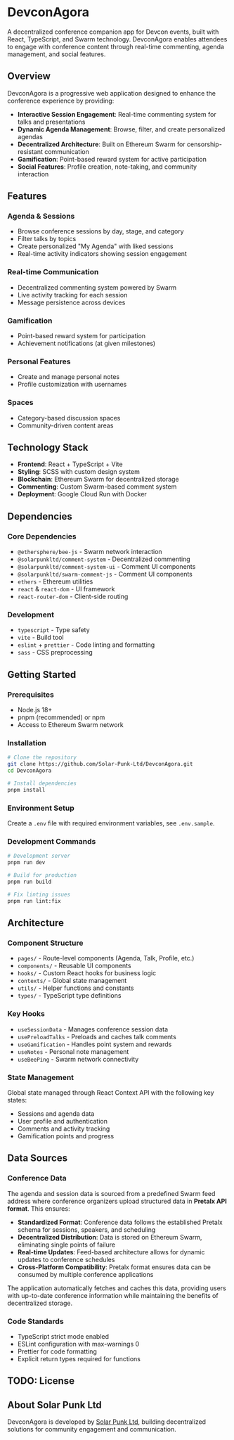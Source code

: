 # DevconAgora

A decentralized conference companion app for Devcon events, built with React, TypeScript, and Swarm technology. DevconAgora enables attendees to
engage with conference content through real-time commenting, agenda management, and social features.

## Overview

DevconAgora is a progressive web application designed to enhance the conference experience by providing:

- **Interactive Session Engagement**: Real-time commenting system for talks and presentations
- **Dynamic Agenda Management**: Browse, filter, and create personalized agendas
- **Decentralized Architecture**: Built on Ethereum Swarm for censorship-resistant communication
- **Gamification**: Point-based reward system for active participation
- **Social Features**: Profile creation, note-taking, and community interaction

## Features

### Agenda & Sessions

- Browse conference sessions by day, stage, and category
- Filter talks by topics
- Create personalized "My Agenda" with liked sessions
- Real-time activity indicators showing session engagement

### Real-time Communication

- Decentralized commenting system powered by Swarm
- Live activity tracking for each session
- Message persistence across devices

### Gamification

- Point-based reward system for participation
- Achievement notifications (at given milestones)

### Personal Features

- Create and manage personal notes
- Profile customization with usernames

### Spaces

- Category-based discussion spaces
- Community-driven content areas

## Technology Stack

- **Frontend**: React + TypeScript + Vite
- **Styling**: SCSS with custom design system
- **Blockchain**: Ethereum Swarm for decentralized storage
- **Commenting**: Custom Swarm-based comment system
- **Deployment**: Google Cloud Run with Docker

## Dependencies

### Core Dependencies

- `@ethersphere/bee-js` - Swarm network interaction
- `@solarpunkltd/comment-system` - Decentralized commenting
- `@solarpunkltd/comment-system-ui` - Comment UI components
- `@solarpunkltd/swarm-comment-js` - Comment UI components
- `ethers` - Ethereum utilities
- `react` & `react-dom` - UI framework
- `react-router-dom` - Client-side routing

### Development

- `typescript` - Type safety
- `vite` - Build tool
- `eslint` + `prettier` - Code linting and formatting
- `sass` - CSS preprocessing

## Getting Started

### Prerequisites

- Node.js 18+
- pnpm (recommended) or npm
- Access to Ethereum Swarm network

### Installation

```bash
# Clone the repository
git clone https://github.com/Solar-Punk-Ltd/DevconAgora.git
cd DevconAgora

# Install dependencies
pnpm install
```

### Environment Setup

Create a `.env` file with required environment variables, see `.env.sample`.

### Development Commands

```bash
# Development server
pnpm run dev

# Build for production
pnpm run build

# Fix linting issues
pnpm run lint:fix
```

## Architecture

### Component Structure

- `pages/` - Route-level components (Agenda, Talk, Profile, etc.)
- `components/` - Reusable UI components
- `hooks/` - Custom React hooks for business logic
- `contexts/` - Global state management
- `utils/` - Helper functions and constants
- `types/` - TypeScript type definitions

### Key Hooks

- `useSessionData` - Manages conference session data
- `usePreloadTalks` - Preloads and caches talk comments
- `useGamification` - Handles point system and rewards
- `useNotes` - Personal note management
- `useBeePing` - Swarm network connectivity

### State Management

Global state managed through React Context API with the following key states:

- Sessions and agenda data
- User profile and authentication
- Comments and activity tracking
- Gamification points and progress

## Data Sources

### Conference Data

The agenda and session data is sourced from a predefined Swarm feed address where conference organizers upload structured data in **Pretalx API
format**. This ensures:

- **Standardized Format**: Conference data follows the established Pretalx schema for sessions, speakers, and scheduling
- **Decentralized Distribution**: Data is stored on Ethereum Swarm, eliminating single points of failure
- **Real-time Updates**: Feed-based architecture allows for dynamic updates to conference schedules
- **Cross-Platform Compatibility**: Pretalx format ensures data can be consumed by multiple conference applications

The application automatically fetches and caches this data, providing users with up-to-date conference information while maintaining the benefits of
decentralized storage.

### Code Standards

- TypeScript strict mode enabled
- ESLint configuration with max-warnings 0
- Prettier for code formatting
- Explicit return types required for functions

## TODO: License

## About Solar Punk Ltd

DevconAgora is developed by [Solar Punk Ltd](https://github.com/Solar-Punk-Ltd), building decentralized solutions for community engagement and
communication.
